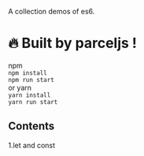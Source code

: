 A collection demos of es6.  
# :fire:	Built by parceljs !  
npm  
<code>npm install</code>   
<code>npm run start</code>  
or yarn  
<code>yarn install</code>   
<code>yarn run start</code>   
## Contents  
1.let and const